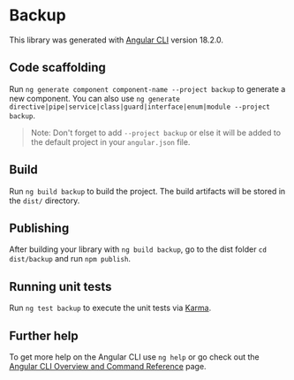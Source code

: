 # Backup

This library was generated with [Angular CLI](https://github.com/angular/angular-cli) version 18.2.0.

## Code scaffolding

Run `ng generate component component-name --project backup` to generate a new component. You can also use `ng generate directive|pipe|service|class|guard|interface|enum|module --project backup`.
> Note: Don't forget to add `--project backup` or else it will be added to the default project in your `angular.json` file. 

## Build

Run `ng build backup` to build the project. The build artifacts will be stored in the `dist/` directory.

## Publishing

After building your library with `ng build backup`, go to the dist folder `cd dist/backup` and run `npm publish`.

## Running unit tests

Run `ng test backup` to execute the unit tests via [Karma](https://karma-runner.github.io).

## Further help

To get more help on the Angular CLI use `ng help` or go check out the [Angular CLI Overview and Command Reference](https://angular.dev/tools/cli) page.
